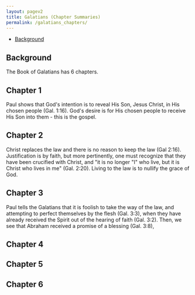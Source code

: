 ```yaml
---
layout: pagev2
title: Galatians (Chapter Summaries)
permalink: /galatians_chapters/
---
```

- [Background](#background)

## Background

The Book of Galatians has 6 chapters.

## Chapter 1

Paul shows that God's intention is to reveal His Son, Jesus Christ, in His chosen people (Gal. 1:16). God's desire is for His chosen people to receive His Son into them - this is the gospel.

## Chapter 2

Christ replaces the law and there is no reason to keep the law (Gal 2:16). Justification is by faith, but more pertinently, one must recognize that they have been crucified with Christ, and "it is no longer "I" who live, but it is Christ who lives in me" (Gal. 2:20). Living to the law is to nullify the grace of God. 

## Chapter 3

Paul tells the Galatians that it is foolish to take the way of the law, and attempting to perfect themselves by the flesh (Gal. 3:3), when they have already received the Spirit out of the hearing of faith (Gal. 3:2). Then, we see that Abraham received a promise of a blessing (Gal. 3:8),   

## Chapter 4



## Chapter 5

## Chapter 6